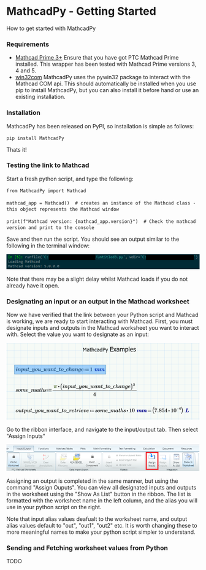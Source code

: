 # MathcadPy - Getting Started
How to get started with MathcadPy

### Requirements
- [Mathcad Prime 3+](https://www.mathcad.com/) Ensure that you have got PTC Mathcad Prime installed. This wrapper has been tested with Mathcad Prime versions 3, 4 and 5.
- [win32com](https://github.com/mhammond/pywin32) MathcadPy uses the pywin32 package to interact with the Mathcad COM api. This should automatically be installed when you use pip to install MathcadPy, but you can also install it before hand or use an existing installation.


### Installation
MathcadPy has been released on PyPI, so installation is simple as follows:

    pip install MathcadPy

Thats it!

### Testing the link to Mathcad
Start a fresh python script, and type the following:

    from MathcadPy import Mathcad
    
    mathcad_app = Mathcad()  # creates an instance of the Mathcad class - this object represents the Mathcad window
    
    print(f"Mathcad version: {mathcad_app.version}")  # Check the mathcad version and print to the console
    
Save and then run the script. You should see an output similar to the following in the terminal window:

![alt text](https://github.com/MattWoodhead/MathcadPy/blob/master/documentation/Example_000.PNG "Fetching the Mathcad version - terminal output")

Note that there may be a slight delay whilst Mathcad loads if you do not already have it open.


### Designating an input or an output in the Mathcad worksheet
Now we have verified that the link between your Python script and Mathcad is working, we are ready to start interacting with Mathcad. First, you must designate inputs and outputs in the Mathcad worksheet you want to interact with. Select the value you want to designate as an input:

![alt text](https://github.com/MattWoodhead/MathcadPy/blob/master/documentation/Example_001.PNG "Selecting a value to designate as an input")


Go to the ribbon interface, and navigate to the input/output tab. Then select "Assign Inputs"

![alt text](https://github.com/MattWoodhead/MathcadPy/blob/master/documentation/Example_002.PNG "Designating an input")

Assigning an output is completed in the same manner, but using the command "Assign Ouputs". You can view all designated inputs and outputs in the worksheet using the "Show As List" button in the ribbon. The list is formatted with the worksheet name in the left column, and the alias you will use in your python script on the right.

Note that input alias values deafualt to the worksheet name, and output alias values default to "out", "out1", "out2" etc. It is worth changing these to more meaningful names to make your python script simpler to understand.


### Sending and Fetching worksheet values from Python
TODO
